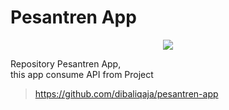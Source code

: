 # Pesantren App

<p align="center">
    <img src="https://i.imgur.com/DoCNBrH.png">
</p>

Repository Pesantren App,<br/>
this app consume API from Project
> https://github.com/dibaliqaja/pesantren-app
